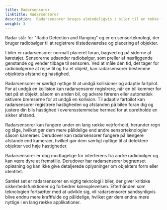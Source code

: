 ```yaml
---
title: Radarsensorer
linktitle: Radarsensorer
description:  Radarsensorer bruges almindeligvis i biler til en række forskellige formål, herunder kollisionsundgåelse, adaptiv fartpilot og registrering af blinde vinkler.
weight: 3
---
```

<!-- markdownlint-disable MD033 -->
Radar står for "Radio Detection and Ranging" og er en sensorteknologi, der bruger radiobølger til at registrere tilstedeværelse og placering af objekter.

I biler er radarsensorer normalt placeret foran, bagved og på siderne af køretøjet. Sensorerne udsender radiobølger, som preller af nærliggende genstande og vender tilbage til sensoren. Ved at måle den tid, det tager for radiobølgerne at rejse til og fra et objekt, kan radarsensorer bestemme objektets afstand og hastighed.

Radarsensorer er særligt nyttige til at undgå kollisioner og adaptiv fartpilot. For at undgå en kollision kan radarsensorer registrere, når en bil kommer for tæt på et objekt, såsom en anden bil, og advare føreren eller automatisk aktivere bremserne for at undgå en kollision. Til adaptiv fartpilot kan radarsensorer registrere hastigheden og afstanden på bilen foran dig og justere din bils hastighed i overensstemmelse hermed for at opretholde en sikker afstand.

Radarsensorer kan fungere under en lang række vejrforhold, herunder regn og tåge, hvilket gør dem mere pålidelige end andre sensorteknologier såsom kameraer. Derudover kan radarsensorer fungere på længere afstande end kameraer, hvilket gør dem særligt nyttige til at detektere objekter ved høje hastigheder.

Radarsensorer er dog modtagelige for interferens fra andre radiobølger og kan være dyre at fremstille. Derudover har radarsensorer begrænset opløsning og kan ikke give detaljerede oplysninger om objekters form eller identitet.

Samlet set er radarsensorer en vigtig teknologi i biler, der giver kritiske sikkerhedsfunktioner og forbedrer køreoplevelsen. Efterhånden som teknologien fortsætter med at udvikle sig, vil radarsensorer sandsynligvis blive endnu mere kraftfulde og pålidelige, hvilket gør dem endnu mere nyttige i en lang række applikationer.
